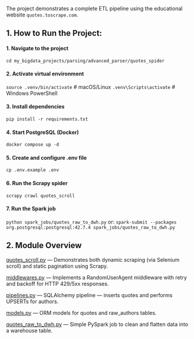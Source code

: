 The project demonstrates a complete ETL pipeline using the educational website `quotes.toscrape.com`.

## 1. How to Run the Project:

#### 1. Navigate to the project
`cd my_bigdata_projects/parsing/advanced_parser/quotes_spider`

#### 2. Activate virtual environment
`source .venv/bin/activate`     # macOS/Linux
`.venv\Scripts\activate`      # Windows PowerShell

#### 3. Install dependencies
`pip install -r requirements.txt`

#### 4. Start PostgreSQL (Docker)
`docker compose up -d`

#### 5. Create and configure .env file
`cp .env.example .env`

#### 6. Run the Scrapy spider
`scrapy crawl quotes_scroll`

#### 7. Run the Spark job
`python spark_jobs/quotes_raw_to_dwh.py`
or:
`spark-submit --packages org.postgresql:postgresql:42.7.4 spark_jobs/quotes_raw_to_dwh.py`


## 2. Module Overview

[quotes_scroll.py](quotes_spider/quotesproj/spiders/quotes_scroll.py) — Demonstrates both dynamic scraping (via Selenium scroll) and static pagination using Scrapy.

[middlewares.py](quotes_spider/quotesproj/middlewares.py) — Implements a RandomUserAgent middleware with retry and backoff for HTTP 429/5xx responses.

[pipelines.py](quotes_spider/quotesproj/pipelines.py) — SQLAlchemy pipeline — inserts quotes and performs UPSERTs for authors.

[models.py](quotes_spider/quotesproj/models.py) — ORM models for quotes and raw_authors tables.

[quotes_raw_to_dwh.py](quotes_spider/spark_jobs/quotes_raw_to_dwh.py) — Simple PySpark job to clean and flatten data into a warehouse table.









